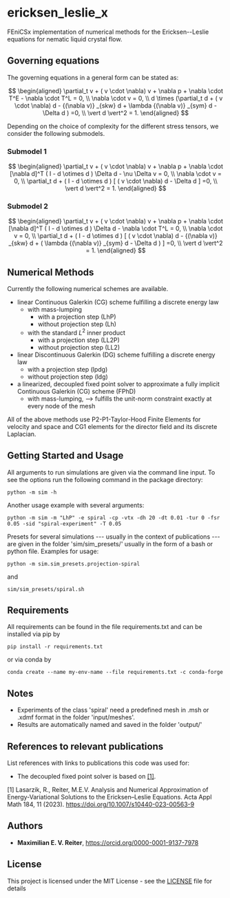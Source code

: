 # ericksen_leslie_x
FEniCSx implementation of numerical methods for the Ericksen--Leslie equations for nematic liquid crystal flow. 

## Governing equations
The governing equations in a general form can be stated as:

$$
\begin{aligned}
\partial_t  v + ( v \cdot \nabla)  v  + \nabla  p + \nabla \cdot T^E  - \nabla \cdot  T^L = 0,
\\
\nabla \cdot  v = 0,
\\
d \times   (\partial_t  d + ( v \cdot \nabla)  d - {(\nabla  v)} _{skw}  d +  \lambda {(\nabla  v)} _{sym}  d - \Delta  d   ) =0,
\\
\vert d \vert^2 = 1.
\end{aligned}
$$

Depending on the choice of complexity for the different stress tensors, we consider the following submodels.

### Submodel 1

$$
\begin{aligned}
\partial_t  v + ( v \cdot \nabla)  v  + \nabla  p  + \nabla \cdot [\nabla  d]^T   ( I -  d \otimes  d   ) \Delta d  - \nu \Delta v = 0,
\\
\nabla \cdot  v = 0,
\\
\partial_t  d +   ( I -  d \otimes  d   ) [ ( v \cdot \nabla)  d - \Delta  d   ] =0,
\\
\vert d \vert^2 = 1.
\end{aligned}
$$

### Submodel 2

$$
\begin{aligned}
\partial_t  v + ( v \cdot \nabla)  v  + \nabla  p +  \nabla \cdot [\nabla  d]^T   ( I -  d \otimes  d   ) \Delta d    - \nabla \cdot  T^L = 0,
\\
\nabla \cdot  v = 0,
\\
\partial_t  d +   ( I -  d \otimes  d   ) [ ( v \cdot \nabla)  d - {(\nabla  v)} _{skw}  d +   ( \lambda {(\nabla  v)} _{sym}  d - \Delta  d   ) ] =0,
\\
\vert d \vert^2 = 1.
\end{aligned}
$$

## Numerical Methods

Currently the following numerical schemes are available.
- linear Continuous Galerkin (CG) scheme fulfilling a discrete energy law
    - with mass-lumping
        - with a projection step (LhP)
        - without projection step (Lh)
    - with the standard $L^2$ inner product
        - with a projection step (LL2P)
        - without projection step (LL2)
- linear Discontinuous Galerkin (DG) scheme fulfilling a discrete energy law
    - with a projection step (lpdg)
    - without projection step (ldg)
- a linearized, decoupled fixed point solver to approximate a fully implicit Continuous Galerkin (CG) scheme (FPhD)
    - with mass-lumping, --> fulfills the unit-norm constraint exactly at every node of the mesh

All of the above methods use P2-P1-Taylor-Hood Finite Elements for velocity and space and CG1 elements for the director field and its discrete Laplacian.


## Getting Started and Usage

All arguments to run simulations are given via the command line input. To see the options run the following command in the package directory:

```
python -m sim -h
```

Another usage example with several arguments:

```
python -m sim -m "LhP" -e spiral -cp -vtx -dh 20 -dt 0.01 -tur 0 -fsr 0.05 -sid "spiral-experiment" -T 0.05
```

Presets for several simulations --- usually in the context of publications --- are given in the folder 'sim/sim_presets/' usually in the form of a bash or python file. Examples for usage:

```
python -m sim.sim_presets.projection-spiral
```
and
```
sim/sim_presets/spiral.sh
```

## Requirements

All requirements can be found in the file requirements.txt and can be installed via pip by

```
pip install -r requirements.txt
```

or via conda by

```
conda create --name my-env-name --file requirements.txt -c conda-forge
```

## Notes

- Experiments of the class 'spiral' need a predefined mesh in .msh or .xdmf format in the folder 'input/meshes'.
- Results are automatically named and saved in the folder 'output/'

## References to relevant publications

List references with links to publications this code was used for:
- The decoupled fixed point solver is based on [[1]](#1).

<a id="1">[1]</a> 
Lasarzik, R., Reiter, M.E.V. Analysis and Numerical Approximation of Energy-Variational Solutions to the Ericksen–Leslie Equations. Acta Appl Math 184, 11 (2023). https://doi.org/10.1007/s10440-023-00563-9


## Authors

* **Maximilian E. V. Reiter**, https://orcid.org/0000-0001-9137-7978

## License

This project is licensed under the MIT License - see the [LICENSE](LICENSE) file for details
